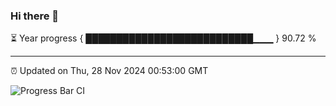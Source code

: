 ### Hi there 👋

⏳ Year progress { ███████████████████████████▁▁▁ } 90.72 %

---

⏰ Updated on Thu, 28 Nov 2024 00:53:00 GMT

![Progress Bar CI](https://github.com/Shyam-Makwana/GitHub-Actions-Demo/workflows/Progress%20Bar%20CI/badge.svg)

